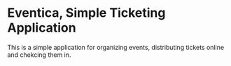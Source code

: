 # Eventica, Simple Ticketing Application

This is a simple application for organizing events, distributing tickets online and chekcing them in. 